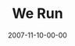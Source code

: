 ---
layout: message
category: message
series: "Context"
title: "We Run"
date: 2007-11-10-00-00
message_id: 465
audio: "http://s3.amazonaws.com/crossroads-media/message/audio/Context_1_Run_11-11-07_Tome_webaudio.mp3"
audio-duration: "37:06"
explicit: false
---